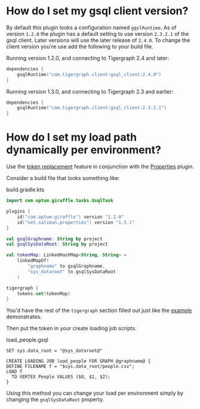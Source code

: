 # How do I set my gsql client version?
By default this plugin looks a configuration named `gqslRuntime`. As of version
`1.2.0` the plugin has a default setting to use version `2.3.2.1` of the gsql
client. Later versions will use the later release of `2.4.0`. To change the
client version you're use add the following to your build file.

Running version 1.2.0, and connecting to Tigergraph 2.4 and later:
```kotlin
dependencies {
    gsqlRuntime("com.tigergraph.client:gsql_client:2.4.0")
}
```

Running version 1.3.0, and connecting to Tigergraph 2.3 and earlier:
```kotlin
dependencies {
    gsqlRuntime("com.tigergraph.client:gsql_client:2.3.2.1")
}
```
# How do I set my load path dynamically per environment?
Use the [token replacement][2] feature in conjunction with the [Properties][1]
plugin.

Consider a build file that looks something like:

build.gradle.kts
```kotlin
import com.optum.giraffle.tasks.GsqlTask

plugins {
    id("com.optum.giraffle") version "1.2.0"
    id("net.saliman.properties") version "1.5.1"
}

val gsqlGraphname: String by project
val gsqlSysDataRoot: String by project

val tokenMap: LinkedHashMap<String, String> =
    linkedMapOf(
        "graphname" to gsqlGraphname,
        "sys_dataroot" to gsqlSysDataRoot
    )

tigergraph {
    tokens.set(tokenMap)
}
```

You'd have the rest of the `tigergraph` section filled out just like the
[example](basic_example.md) demonstrates.

Then put the token in your create loading job scripts.

load_people.gsql
```gsql
SET sys.data_root = "@sys_dataroot@"

CREATE LOADING JOB load_people FOR GRAPH @graphname@ {
DEFINE FILENAME f = "$sys.data_root/people.csv";
LOAD f
  TO VERTEX People VALUES ($0, $1, $2);
}
```
Using this method you can change your load per environment simply by changing
the `gsqlSysDataRoot` property.

[1]: https://github.com/stevesaliman/gradle-properties-plugin
[2]: ../configuration.md#tokens
